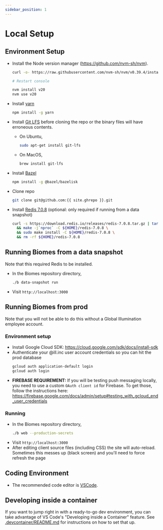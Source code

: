 ```yaml
---
sidebar_position: 1
---
```


# Local Setup

## Environment Setup

- Install the Node version manager (https://github.com/nvm-sh/nvm).

  ```bash
  curl -o- https://raw.githubusercontent.com/nvm-sh/nvm/v0.39.4/install.sh | bash

  # Restart console

  nvm install v20
  nvm use v20
  ```

- Install [yarn](https://yarnpkg.com/)
  ```bash
  npm install -g yarn
  ```
- Install [Git LFS](https://git-lfs.github.com/) before cloning the repo or the binary files will have erroneous contents.
  - On Ubuntu,
    ```bash
    sudo apt-get install git-lfs
    ```
  - On MacOS,
    ```bash
    brew install git-lfs
    ```
- Install [Bazel](https://bazel.build/install)
  ```bash
  npm install -g @bazel/bazelisk
  ```
- Clone repo
  ```bash
  git clone git@github.com:{{ site.ghrepo }}.git
  ```
- Install [Redis 7.0.8](https://redis.io/) (optional: only required if running from a data snapshot)
  ```bash
  curl -s https://download.redis.io/releases/redis-7.0.8.tar.gz | tar xvz -C ${HOME} \
    && make -j`nproc` -C ${HOME}/redis-7.0.8 \
    && sudo make install -C ${HOME}/redis-7.0.8 \
    && rm -rf ${HOME}/redis-7.0.8
  ```

## Running Biomes from a data snapshot

Note that this required Redis to be installed.

- In the Biomes repository directory,
  ```bash
  ./b data-snapshot run
  ```
- Visit `http://localhost:3000`

## Running Biomes from prod

Note that you will not be able to do this without a Global Illumination employee account.

### Environment setup

- Install Google Cloud SDK: https://cloud.google.com/sdk/docs/install-sdk
- Authenticate your @ill.inc user account credentials so you can hit the prod database
  ```bash
  gcloud auth application-default login
  gcloud auth login
  ```
- **FIREBASE REQUIREMENT:** If you will be testing push messaging locally, you need to use a custom `OAuth client id` for Firebase. To get those, follow the instructions here: https://firebase.google.com/docs/admin/setup#testing_with_gcloud_end_user_credentials

### Running

- In the Biomes repository directory,
  ```bash
  ./b web --production-secrets
  ```
- Visit `http://localhost:3000`
- After editing client source files (including CSS) the site will auto-reload. Sometimes this messes up (black screen) and you'll need to force refresh the page

## Coding Environment

- The recommended code editor is [VSCode](https://code.visualstudio.com/).

## Developing inside a container

If you want to jump right in with a ready-to-go dev environment, you can take advantage of VS Code's "Developing inside a Container" feature. See [.devcontainer/README.md](../.devcontainer/README.md) for instructions on how to set that up.
